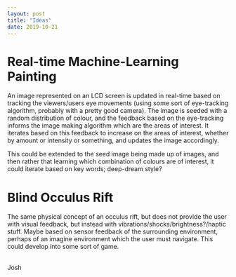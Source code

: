 ```yaml
---
layout: post
title: "Ideas"
date: 2019-10-21
---
```


# Real-time Machine-Learning Painting
An image represented on an LCD screen is updated in real-time based on tracking the viewers/users eye movements (using some sort of eye-tracking algorithm, probably with a pretty good camera). The image is seeded with a random distribution of colour, and the feedback based on the eye-tracking informs the image making algorithm which are the areas of interest. It iterates based on this feedback to increase on the areas of interest, whether by amount or intensity or something, and updates the image accordingly.

This could be extended to the seed image being made up of images, and then rather that learning which combination of colours are of interest, it could iterate based on key words; deep-dream style?

# Blind Occulus Rift
The same physical concept of an occulus rift, but does not provide the user with visual feedback, but instead with vibrations/shocks/brightness?/haptic stuff. Maybe based on sensor feedback of the surrounding environment, perhaps of an imagine environment which the user must navigate. This could develop into some sort of game.

<br>
Josh
